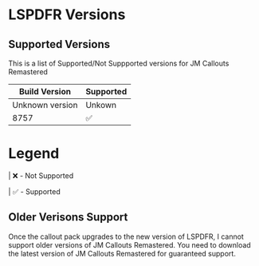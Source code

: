 # LSPDFR Versions

## Supported Versions

This is a list of Supported/Not Suppported versions for JM Callouts Remastered

| Build Version    | Supported          |
| -------------    | ------------------ |
|  Unknown version |  Unkown            |
| 8757             | :white_check_mark: |

# Legend

| ❌ - Not Supported

| ✅ - Supported

## Older Verisons Support

Once the callout pack upgrades to the new version of LSPDFR, I cannot support older versions of JM Callouts Remastered. You need to download
the latest version of JM Callouts Remastered for guaranteed support. 
